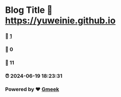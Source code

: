 # Blog Title :link: https://yuweinie.github.io 
### :page_facing_up: [1](https://yuweinie.github.io/tag.html) 
### :speech_balloon: 0 
### :hibiscus: 11 
### :alarm_clock: 2024-06-19 18:23:31 
### Powered by :heart: [Gmeek](https://github.com/Meekdai/Gmeek)
